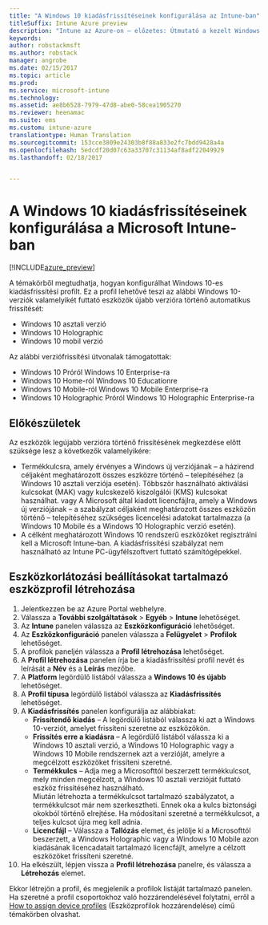 ```yaml
---
title: "A Windows 10 kiadásfrissítéseinek konfigurálása az Intune-ban"
titleSuffix: Intune Azure preview
description: "Intune az Azure-on – előzetes: Útmutató a kezelt Windows 10-es eszközök Intune-naI való firssítéséhez."
keywords: 
author: robstackmsft
ms.author: robstack
manager: angrobe
ms.date: 02/15/2017
ms.topic: article
ms.prod: 
ms.service: microsoft-intune
ms.technology: 
ms.assetid: ae8b6528-7979-47d8-abe0-58cea1905270
ms.reviewer: heenamac
ms.suite: ems
ms.custom: intune-azure
translationtype: Human Translation
ms.sourcegitcommit: 153cce3809e24303b8f88a833e2fc7bdd9428a4a
ms.openlocfilehash: 5edcdf20d07c63a33707c31134af8adf22049929
ms.lasthandoff: 02/18/2017


---
```


# <a name="how-to-configure-windows-10-edition-upgrades-in-microsoft-intune"></a>A Windows 10 kiadásfrissítéseinek konfigurálása a Microsoft Intune-ban

[!INCLUDE[azure_preview](../includes/azure_preview.md)]

A témakörből megtudhatja, hogyan konfigurálhat Windows 10-es kiadásfrissítési profilt. Ez a profil lehetővé teszi az alábbi Windows 10-verziók valamelyikét futtató eszközök újabb verzióra történő automatikus frissítését:

- Windows 10 asztali verzió
- Windows 10 Holographic
- Windows 10 mobil verzió

Az alábbi verziófrissítési útvonalak támogatottak:

- Windows 10 Próról Windows 10 Enterprise-ra
- Windows 10 Home-ról Windows 10 Educationre
- Windows 10 Mobile-ról Windows 10 Mobile Enterprise-ra
- Windows 10 Holographic Próról Windows 10 Holographic Enterprise-ra

## <a name="before-you-start"></a>Előkészületek
Az eszközök legújabb verzióra történő frissítésének megkezdése előtt szüksége lesz a következők valamelyikére:

- Termékkulcsra, amely érvényes a Windows új verziójának – a házirend céljaként meghatározott összes eszközre történő – telepítéséhez (a Windows 10 asztali verziója esetén). Többször használható aktiválási kulcsokat (MAK) vagy kulcskezelő kiszolgálói (KMS) kulcsokat használhat. vagy A Microsoft által kiadott licencfájlra, amely a Windows új verziójának – a szabályzat céljaként meghatározott összes eszközön történő – telepítéséhez szükséges licencelési adatokat tartalmazza (a Windows 10 Mobile és a Windows 10 Holographic verzió esetén).
- A célként meghatározott Windows 10 rendszerű eszközöket regisztrálni kell a Microsoft Intune-ban. A kiadásfrissítési szabályzat nem használható az Intune PC-ügyfélszoftvert futtató számítógépekkel.

## <a name="create-a-device-profile-containing-device-restriction-settings"></a>Eszközkorlátozási beállításokat tartalmazó eszközprofil létrehozása

1. Jelentkezzen be az Azure Portal webhelyre.
2. Válassza a **További szolgáltatások** > **Egyéb** > **Intune** lehetőséget.
3. Az **Intune** panelen válassza az **Eszközkonfiguráció** lehetőséget.
2. Az **Eszközkonfiguráció** panelen válassza a **Felügyelet** > **Profilok** lehetőséget.
3. A profilok paneljén válassza a **Profil létrehozása** lehetőséget.
4. A **Profil létrehozása** panelen írja be a kiadásfrissítési profil nevét és leírását a **Név** és a **Leírás** mezőbe.
5. A **Platform** legördülő listából válassza a **Windows 10 és újabb** lehetőséget.
6. A **Profil típusa** legördülő listából válassza az **Kiadásfrissítés** lehetőséget.
7. A **Kiadásfrissítés** panelen konfigurálja az alábbiakat:
    - **Frissítendő kiadás** – A legördülő listából válassza ki azt a Windows 10-verziót, amelyet frissíteni szeretne az eszközökön.
    - **Frissítés erre a kiadásra** – A legördülő listából válassza ki a Windows 10 asztali verzió, a Windows 10 Holographic vagy a Windows 10 Mobile rendszernek azt a verzióját, amelyre a megcélzott eszközöket frissíteni szeretné.
    - **Termékkulcs** – Adja meg a Microsofttól beszerzett termékkulcsot, mely minden megcélzott, a Windows 10 asztali verzióját futtató eszköz frissítéséhez használható.<br>Miután létrehozta a termékkulcsot tartalmazó szabályzatot, a termékkulcsot már nem szerkesztheti. Ennek oka a kulcs biztonsági okokból történő elrejtése. Ha módosítani szeretné a termékkulcsot, a teljes kulcsot újra meg kell adnia.
    - **Licencfájl** – Válassza a **Tallózás** elemet, és jelölje ki a Microsofttól beszerzett, a Windows Holographic vagy a Windows 10 Mobile azon kiadásának licencadatait tartalmazó licencfájlt, amelyre a célzott eszközöket frissíteni szeretné.
8. Ha elkészült, lépjen vissza a **Profil létrehozása** panelre, és válassza a **Létrehozás** elemet.

Ekkor létrejön a profil, és megjelenik a profilok listáját tartalmazó panelen.
Ha szeretné a profil csoportokhoz való hozzárendelésével folytatni, erről a [How to assign device profiles](how-to-assign-device-profiles.md) (Eszközprofilok hozzárendelése) című témakörben olvashat.


